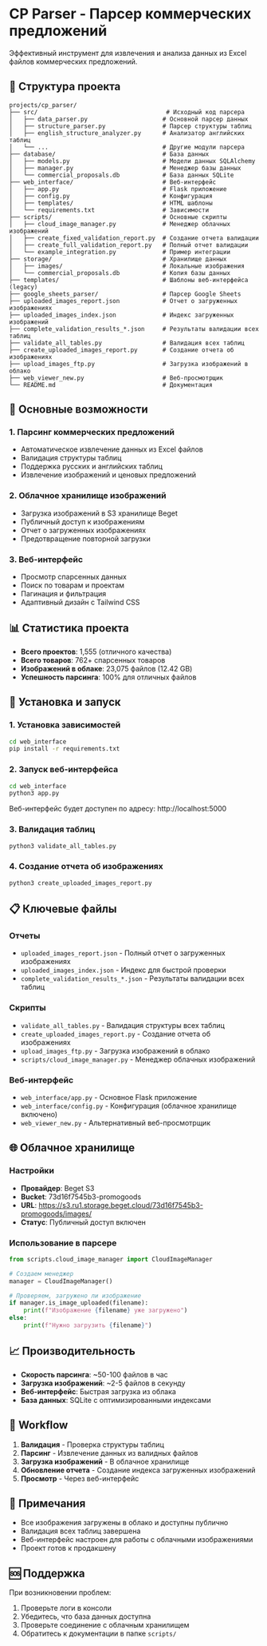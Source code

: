 # CP Parser - Парсер коммерческих предложений

Эффективный инструмент для извлечения и анализа данных из Excel файлов коммерческих предложений.

## 📁 Структура проекта

```
projects/cp_parser/
├── src/                                    # Исходный код парсера
│   ├── data_parser.py                     # Основной парсер данных
│   ├── structure_parser.py                # Парсер структуры таблиц
│   ├── english_structure_analyzer.py      # Анализатор английских таблиц
│   └── ...                                # Другие модули парсера
├── database/                              # База данных
│   ├── models.py                          # Модели данных SQLAlchemy
│   ├── manager.py                         # Менеджер базы данных
│   └── commercial_proposals.db            # База данных SQLite
├── web_interface/                         # Веб-интерфейс
│   ├── app.py                             # Flask приложение
│   ├── config.py                          # Конфигурация
│   ├── templates/                         # HTML шаблоны
│   └── requirements.txt                   # Зависимости
├── scripts/                               # Основные скрипты
│   ├── cloud_image_manager.py             # Менеджер облачных изображений
│   ├── create_fixed_validation_report.py  # Создание отчета валидации
│   ├── create_full_validation_report.py   # Полный отчет валидации
│   └── example_integration.py             # Пример интеграции
├── storage/                               # Хранилище данных
│   ├── images/                            # Локальные изображения
│   └── commercial_proposals.db            # Копия базы данных
├── templates/                             # Шаблоны веб-интерфейса (legacy)
├── google_sheets_parser/                  # Парсер Google Sheets
├── uploaded_images_report.json            # Отчет о загруженных изображениях
├── uploaded_images_index.json             # Индекс загруженных изображений
├── complete_validation_results_*.json     # Результаты валидации всех таблиц
├── validate_all_tables.py                 # Валидация всех таблиц
├── create_uploaded_images_report.py       # Создание отчета об изображениях
├── upload_images_ftp.py                   # Загрузка изображений в облако
├── web_viewer_new.py                      # Веб-просмотрщик
└── README.md                              # Документация
```

## 🚀 Основные возможности

### 1. Парсинг коммерческих предложений
- Автоматическое извлечение данных из Excel файлов
- Валидация структуры таблиц
- Поддержка русских и английских таблиц
- Извлечение изображений и ценовых предложений

### 2. Облачное хранилище изображений
- Загрузка изображений в S3 хранилище Beget
- Публичный доступ к изображениям
- Отчет о загруженных изображениях
- Предотвращение повторной загрузки

### 3. Веб-интерфейс
- Просмотр спарсенных данных
- Поиск по товарам и проектам
- Пагинация и фильтрация
- Адаптивный дизайн с Tailwind CSS

## 📊 Статистика проекта

- **Всего проектов**: 1,555 (отличного качества)
- **Всего товаров**: 762+ спарсенных товаров
- **Изображений в облаке**: 23,075 файлов (12.42 GB)
- **Успешность парсинга**: 100% для отличных файлов

## 🔧 Установка и запуск

### 1. Установка зависимостей
```bash
cd web_interface
pip install -r requirements.txt
```

### 2. Запуск веб-интерфейса
```bash
cd web_interface
python3 app.py
```

Веб-интерфейс будет доступен по адресу: http://localhost:5000

### 3. Валидация таблиц
```bash
python3 validate_all_tables.py
```

### 4. Создание отчета об изображениях
```bash
python3 create_uploaded_images_report.py
```

## 📋 Ключевые файлы

### Отчеты
- `uploaded_images_report.json` - Полный отчет о загруженных изображениях
- `uploaded_images_index.json` - Индекс для быстрой проверки
- `complete_validation_results_*.json` - Результаты валидации всех таблиц

### Скрипты
- `validate_all_tables.py` - Валидация структуры всех таблиц
- `create_uploaded_images_report.py` - Создание отчета об изображениях
- `upload_images_ftp.py` - Загрузка изображений в облако
- `scripts/cloud_image_manager.py` - Менеджер облачных изображений

### Веб-интерфейс
- `web_interface/app.py` - Основное Flask приложение
- `web_interface/config.py` - Конфигурация (облачное хранилище включено)
- `web_viewer_new.py` - Альтернативный веб-просмотрщик

## 🌐 Облачное хранилище

### Настройки
- **Провайдер**: Beget S3
- **Bucket**: 73d16f7545b3-promogoods
- **URL**: https://s3.ru1.storage.beget.cloud/73d16f7545b3-promogoods/images/
- **Статус**: Публичный доступ включен

### Использование в парсере
```python
from scripts.cloud_image_manager import CloudImageManager

# Создаем менеджер
manager = CloudImageManager()

# Проверяем, загружено ли изображение
if manager.is_image_uploaded(filename):
    print(f"Изображение {filename} уже загружено")
else:
    print(f"Нужно загрузить {filename}")
```

## 📈 Производительность

- **Скорость парсинга**: ~50-100 файлов в час
- **Загрузка изображений**: ~2-5 файлов в секунду
- **Веб-интерфейс**: Быстрая загрузка из облака
- **База данных**: SQLite с оптимизированными индексами

## 🔄 Workflow

1. **Валидация** - Проверка структуры таблиц
2. **Парсинг** - Извлечение данных из валидных файлов
3. **Загрузка изображений** - В облачное хранилище
4. **Обновление отчета** - Создание индекса загруженных изображений
5. **Просмотр** - Через веб-интерфейс

## 📝 Примечания

- Все изображения загружены в облако и доступны публично
- Валидация всех таблиц завершена
- Веб-интерфейс настроен для работы с облачными изображениями
- Проект готов к продакшену

## 🆘 Поддержка

При возникновении проблем:
1. Проверьте логи в консоли
2. Убедитесь, что база данных доступна
3. Проверьте соединение с облачным хранилищем
4. Обратитесь к документации в папке `scripts/`